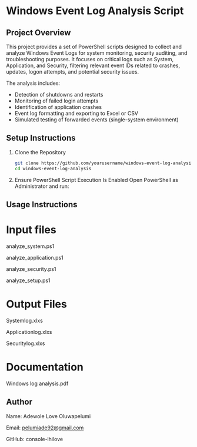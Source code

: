 # Windows Event Log Analysis Script

## Project Overview

This project provides a set of PowerShell scripts designed to collect and analyze Windows Event Logs for system monitoring, security auditing, and troubleshooting purposes. It focuses on critical logs such as System, Application, and Security, filtering relevant event IDs related to crashes, updates, logon attempts, and potential security issues.

The analysis includes:
- Detection of shutdowns and restarts
- Monitoring of failed login attempts
- Identification of application crashes
- Event log formatting and exporting to Excel or CSV
- Simulated testing of forwarded events (single-system environment)

## Setup Instructions

1. Clone the Repository
   ```bash
   git clone https://github.com/yourusername/windows-event-log-analysis.git
   cd windows-event-log-analysis
2. Ensure PowerShell Script Execution Is Enabled Open PowerShell as Administrator and run:
## Usage Instructions
# Input files
analyze_system.ps1

analyze_application.ps1

analyze_security.ps1

analyze_setup.ps1

# Output Files
Systemlog.xlxs

Applicationlog.xlxs

Securitylog.xlxs

# Documentation
Windows log analysis.pdf

## Author
Name: Adewole Love Oluwapelumi

Email: pelumiade92@gmail.com

GitHub: console-lhilove

